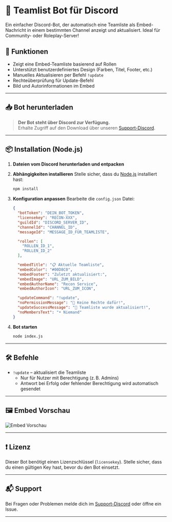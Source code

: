 # 🤖 Teamlist Bot für Discord

Ein einfacher Discord-Bot, der automatisch eine Teamliste als Embed-Nachricht in einem bestimmten Channel anzeigt und aktualisiert. Ideal für Community- oder Roleplay-Server!

## 🔧 Funktionen

- Zeigt eine Embed-Teamliste basierend auf Rollen
- Unterstützt benutzerdefiniertes Design (Farben, Titel, Footer, etc.)
- Manuelles Aktualisieren per Befehl `!update`
- Rechteüberprüfung für Update-Befehl
- Bild und Autorinformationen im Embed

---

## 📥 Bot herunterladen

> **Der Bot steht über Discord zur Verfügung.**  
> Erhalte Zugriff auf den Download über unseren [Support-Discord](https://discord.gg/DEININVITE).

---

## 📦 Installation (Node.js)

1. **Dateien vom Discord herunterladen und entpacken**

2. **Abhängigkeiten installieren**
   Stelle sicher, dass du [Node.js](https://nodejs.org/) installiert hast:

   ```bash
   npm install
   ```

3. **Konfiguration anpassen**
   Bearbeite die `config.json` Datei:

   ```json
   {
     "botToken": "DEIN_BOT_TOKEN",
     "licensekey": "RECON-XXX",
     "guildId": "DISCORD_SERVER_ID",
     "channelId": "CHANNEL_ID",
     "messageId": "MESSAGE_ID_FÜR_TEAMLISTE",

     "rollen": [
       "ROLLEN_ID_1",
       "ROLLEN_ID_2"
     ],

     "embedTitle": "📋 Aktuelle Teamliste",
     "embedColor": "#00D8C0",
     "embedFooter": "Zuletzt aktualisiert:",
     "embedImage": "URL_ZUM_BILD",
     "embedAuthorName": "Recon Service",
     "embedAuthorIcon": "URL_ZUM_ICON",

     "updateCommand": "!update",
     "noPermissionMessage": "🚫 Keine Rechte dafür!",
     "updateSuccessMessage": "🔁 Teamliste wurde aktualisiert!",
     "noMembersText": "• Niemand"
   }
   ```

4. **Bot starten**
   ```bash
   node index.js
   ```

---

## 🛠 Befehle

- `!update` – aktualisiert die Teamliste
  - Nur für Nutzer mit Berechtigung (z. B. Admins)
  - Antwort bei Erfolg oder fehlender Berechtigung wird automatisch gesendet

---

## 🖼 Embed Vorschau

![Embed Vorschau](https://files.brokev-rp.de/uploads/teamlistimg.png)

---

## ❗ Lizenz

Dieser Bot benötigt einen Lizenzschlüssel (`licensekey`). Stelle sicher, dass du einen gültigen Key hast, bevor du den Bot einsetzt.

---

## 📬 Support

Bei Fragen oder Problemen melde dich im [Support-Discord](https://discord.gg/DEININVITE) oder öffne ein Issue.

---
